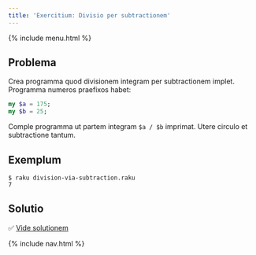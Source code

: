 ```yaml
---
title: 'Exercitium: Divisio per subtractionem'
---
```


{% include menu.html %}

## Problema

Crea programma quod divisionem integram per subtractionem implet. Programma numeros praefixos habet:

```raku
my $a = 175;
my $b = 25;
```

Comple programma ut partem integram `$a / $b` imprimat. Utere circulo et subtractione tantum.

## Exemplum

```console
$ raku division-via-subtraction.raku
7
```

## Solutio

✅ [Vide solutionem](solution)

{% include nav.html %}